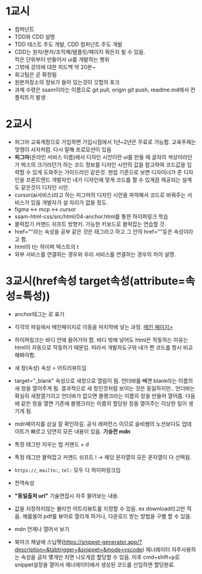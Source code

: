 # 1교시

- 컴퍼넌트
- TDD와 CDD 설명
- TDD 테스트 주도 개발, CDD 컴퍼넌트 주도 개발
- CDD는 원자/분자/조직체/템플릿/페이지 뭐든지 될 수 있음.  
  작은 단위부터 만들어서 ui를 개발하는 행위
- 그밖에 강의에 대한 피드백 약 20분~
- 회고팀은 곧 확정됨
- 원본저장소의 정보가 들어 있는것이 깃헙의 포크
- 과제 수령은 ssam이라는 이름으로 git pull, origin git push, readme.md에서 컨플릭트가 발생

# 2교시

- 피그마 교육계정으로 가입하면 가입시점에서 1년~2년은 무료로 가능함. 교육주체는 멋쟁이 사자처럼. 다시 말해 프로모션이 있음
- **피그마**(온라인 서비스 이름)에서 디자인 시안이란 ui를 만들 때 글자의 색상이라던가 박스의 크기라던가 하는 코드 정보를 디자인 시안의 값을 참고하여 코드값을 입력할 수 있게 도와주는 가이드라인 같은것. 현업 기준으로 보면 디자이너가 준 디자인을 프론트엔드 개발자인 내가 디자인에 맞게 코드를 짤 수 있게끔 제공되는 설계도 같은것이 디자인 시안.
- cursor(ai서비스)라고 하는 피그마의 디자인 시안을 파악해서 코드로 바꿔주는 서비스가 있음 개발자가 설 자리가 없을 정도.
- figma <-> mcp <-> cursor
- ssam-html-css/src/html/04-anchor.html를 통한 하이퍼링크 학습
- 블럭잡기 커맨드 쉬프트 방향키. 가능한 키보드로 블럭잡는 연습할 것.
- href=""라는 속성을 공부 <a></a>같은 것은 태그라고 하고 그 안의 href=""등은 속성이라고 함.
- html의 t는 하이퍼 텍스트의 t
- 외부 서비스를 연결하는 경우와 우리 서비스를 연결하는 경우의 차이 설명.

# 3교시(href속성 target속성(attribute=속성=특성))

- anchor태그는 <a></a>로 표기
- 각각의 파일에서 메인페이지로 이동을 마지막에 넣는 과정.
  <a href="/index.html">메인 페이지></a>

- 하이퍼링크는 바디 안에 들어가야 함. 바디 밖에 넣어도 html은 작동하는 이유는 html이 자동으로 작동하기 때문임. 따라서 개발자도구와 내가 짠 코드를 항시 비교해봐야함.
- 새 창(속성) 속성 = 어트리뷰트임
- target="\_blank" 속성으로 새창으로 열림이 됨. 언더바를 빼면 blank라는 이름의 새 창을 열어주게 됨. 결과적으로 새 창인것처럼 보이는 것은 동일하지만.. 언더바는 확실히 새창열기이고 언더바가 없으면 블랭크라는 이름의 창을 만들어 열어줌. 다음에 같은 창을 열면 기존에 블랭크라는 이름의 할당된 창을 열어주는 이상한 일이 생기게 됨.
- mdn페이지를 상실 잘 확인하길. 공식 레퍼런스 이므로 슬비쌤의 노션보다도 업데이트가 빠르고 당연히 모든 내용이 있음. **기승전 mdn**
- 특정 태그만 지우는 법 커맨드 + d
- 특정 태그만 블럭잡고 커맨드 쉬프트 l -> 해당 문자열의 모든 문자열이 다 선택됨.
- `https://`, `mailto:`, `tel:` 모두 다 하이퍼링크임
- 전역속성
- **"동일출처 url"** 기술면접시 자주 물어보는 내용.
- 값을 지정하지않는 불리언 어트리뷰트를 지정할 수 있음. ex download라고만 적음. 예를들어 pdf를 뷰어로 열리게 하거나, 다운로드 받는 방법을 구별 할 수 있음.
- mdn 언제나 열어서 보기
- 북마크 채널에 스닙펫(https://snippet-generator.app/?description=&tabtrigger=&snippet=&mode=vscode) 제너레이터 자주사용하는 속성을 글자 몇개만 치면 나오게끔 할당할 수 있음.
  이후 cmd+shift+p로 snippet설정을 열어서 제너레이터에서 생성된 코드를 산입하면 할당완료.
